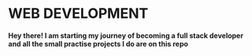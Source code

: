 # WEB DEVELOPMENT

#### Hey there! I am starting my journey of becoming a full stack developer and all the small practise projects I do are on this repo 
 
 
